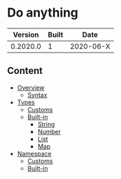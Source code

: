 # Do anything
| Version  | Built | Date       |
| -------- | ----- | ---------- |
| 0.2020.0 | 1     | 2020-06-X  |


## Content
- [Overview](Overview/Index.md)
  - [Syntax](Overview/Syntax.md)
- [Types](Types/Index.md)
  - [Customs](Types/Customs.md)
  - [Built-in](Types/Built-in/Index.md)
    - [String](Types/Built-in/String.md)
    - [Number](Types/Built-in/Number.md)
    - [List](Types/Built-in/List.md)
    - [Map](Types/Built-in/Map.md)
- [Namespace](Namespace/Index.md)
  - [Customs](Namespace/Customs.md)
  - [Built-in](Namespace/Built-in/Index.md)
